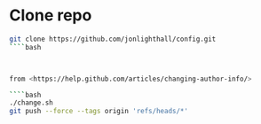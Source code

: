 # Clone repo

````bash
git clone https://github.com/jonlighthall/config.git
````bash



from <https://help.github.com/articles/changing-author-info/>

````bash
./change.sh
git push --force --tags origin 'refs/heads/*'
````
